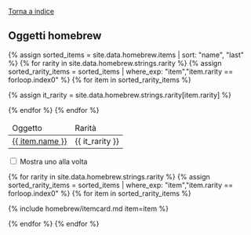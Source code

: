 [Torna a indice](/homebrew/index)

<script src="/assets/js/items.js"></script>
<link rel="stylesheet" href="{{ '/assets/css/homebrew.css' | relative_url }}">

## Oggetti homebrew

<table class="index">
<thead>
    <tr>
        <td>Oggetto</td>
        <td>Rarità</td>
    </tr>
</thead>
<tbody>

<!-- Rarity first, name second -->
{% assign sorted_items = site.data.homebrew.items | sort: "name", "last" %}
{% for rarity in site.data.homebrew.strings.rarity %}
{% assign sorted_rarity_items = sorted_items | where_exp: "item","item.rarity == forloop.index0" %}
{% for item in sorted_rarity_items %}

<tr>
    <td><a href="#{{ item.name | slugify }}">{{ item.name }}</a></td>
    {% assign it_rarity = site.data.homebrew.strings.rarity[item.rarity] %}
    <td>{{ it_rarity }}</td>
</tr>

{% endfor %}
{% endfor %}

</tbody>
</table>

<form>
    <input type="checkbox" id="showone" name="showone">
    <label for="showone">Mostra uno alla volta</label>
</form>

<div class="itemcard-container">

<!-- Rarity first, name second -->
{% for rarity in site.data.homebrew.strings.rarity %}
{% assign sorted_rarity_items = sorted_items | where_exp: "item","item.rarity == forloop.index0" %}
{% for item in sorted_rarity_items %}

<div class="itemcard" markdown="1">

{% include homebrew/itemcard.md item=item %}

</div>

{% endfor %}
{% endfor %}

</div>